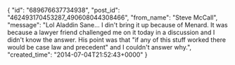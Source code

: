  {
   "id": "689676637734938",
   "post_id": "462493170453287_490608044308466",
   "from_name": "Steve McCall",
   "message": "Lol Aladdin Sane... I din't bring it up because of Menard. It was because a lawyer friend challenged me on it today in a discussion and I didn't know the answer. His point was that \"if any of this stuff worked there would be case law and precedent\" and I couldn't answer why.",
   "created_time": "2014-07-04T21:52:43+0000"
 }
